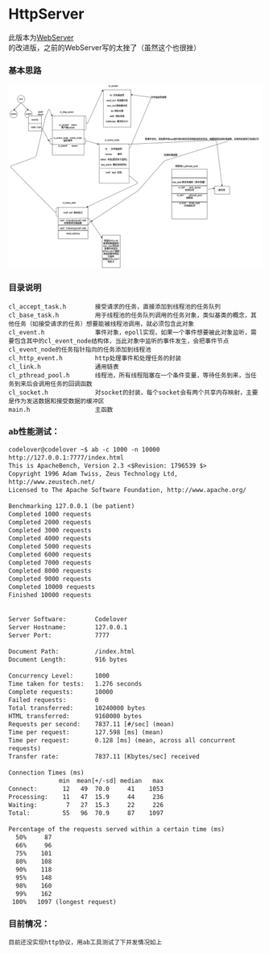 # HttpServer
<p>此版本为<a href="https://github.com/lovercode/WebServer.git">WebServer</a>的改进版，之前的WebServer写的太挫了（虽然这个也很挫）</p>

### 基本思路
<img src="img/server.png">

### 目录说明
    cl_accept_task.h        接受请求的任务，直接添加到线程池的任务队列
    cl_base_task.h          用于线程池的任务队列调用的任务对象，类似基类的概念，其他任务（如接受请求的任务）想要能被线程池调用，就必须包含此对象
    cl_event.h              事件对象，epoll实现，如果一个事件想要被此对象监听，需要包含其中的cl_event_node结构体，当此对象中监听的事件发生，会把事件节点cl_event_node的任务指针指向的任务添加到线程池
    cl_http_event.h         http处理事件和处理任务的封装
    cl_link.h               通用链表
    cl_pthread_pool.h       线程池，所有线程阻塞在一个条件变量，等待任务到来，当任务到来后会调用任务的回调函数
    cl_socket.h             对socket的封装，每个socket会有两个共享内存映射，主要是作为发送数据和接受数据的缓冲区
    main.h                  主函数


### ab性能测试：

    codelover@codelover ~$ ab -c 1000 -n 10000 http://127.0.0.1:7777/index.html
    This is ApacheBench, Version 2.3 <$Revision: 1796539 $>
    Copyright 1996 Adam Twiss, Zeus Technology Ltd, http://www.zeustech.net/
    Licensed to The Apache Software Foundation, http://www.apache.org/

    Benchmarking 127.0.0.1 (be patient)
    Completed 1000 requests
    Completed 2000 requests
    Completed 3000 requests
    Completed 4000 requests
    Completed 5000 requests
    Completed 6000 requests
    Completed 7000 requests
    Completed 8000 requests
    Completed 9000 requests
    Completed 10000 requests
    Finished 10000 requests


    Server Software:        Codelover
    Server Hostname:        127.0.0.1
    Server Port:            7777

    Document Path:          /index.html
    Document Length:        916 bytes

    Concurrency Level:      1000
    Time taken for tests:   1.276 seconds
    Complete requests:      10000
    Failed requests:        0
    Total transferred:      10240000 bytes
    HTML transferred:       9160000 bytes
    Requests per second:    7837.11 [#/sec] (mean)
    Time per request:       127.598 [ms] (mean)
    Time per request:       0.128 [ms] (mean, across all concurrent requests)
    Transfer rate:          7837.11 [Kbytes/sec] received

    Connection Times (ms)
                  min  mean[+/-sd] median   max
    Connect:       12   49  70.0     41    1053
    Processing:    11   47  15.9     44     236
    Waiting:        7   27  15.3     22     226
    Total:         55   96  70.9     87    1097

    Percentage of the requests served within a certain time (ms)
      50%     87
      66%     96
      75%    101
      80%    108
      90%    118
      95%    148
      98%    160
      99%    162
     100%   1097 (longest request)


### 目前情况：
    目前还没实现http协议，用ab工具测试了下并发情况如上
